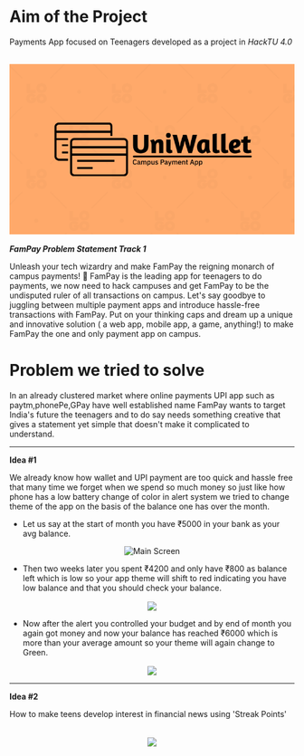 <h1>Aim of the Project</h1>


Payments App focused on Teenagers developed as a project in *HackTU 4.0*

<br><img src = "https://raw.githubusercontent.com/IqmanS/UniWallet-Payments-App/master/UniWallet.png">

***FamPay Problem Statement Track 1***

  <p>
  Unleash your tech wizardry and make FamPay the reigning monarch of campus payments! 👑 FamPay is the leading app for teenagers to do payments, we now need to hack campuses and get FamPay to be the undisputed ruler of all transactions on campus.
Let's say goodbye to juggling between multiple payment apps and introduce hassle-free transactions with FamPay.
Put on your thinking caps and dream up a unique and innovative solution ( a web app, mobile app, a game, anything!) to make FamPay the one and only payment app on campus.
  </p>

<h1>Problem we tried to solve</h1>


<p> In an already clustered market where online payments UPI app such as paytm,phonePe,GPay have well established name FamPay wants to target India's future the teenagers and to do say needs something creative that gives a statement yet simple that doesn't make it complicated to understand.
</p>

---

**Idea #1**

We already know how wallet and UPI payment are too quick and hassle free that many time we forget when we spend so much money so just like how phone has a low battery change of color in alert system we tried to change theme of the app on the basis of the balance one has over the month. 


 - Let us say at the start of month you have ₹5000 in your bank as your avg balance.<br>
<div align = "center">
<img src ="https://raw.githubusercontent.com/IqmanS/HackTU4.0_fampay/master/preview_images/3.png" alt="Main Screen" width = 250 >
</div>

 - Then two weeks later you spent ₹4200 and only have ₹800 as balance left which is low so your app theme will shift to red indicating you have low balance and that you should check your balance.<br>
<div align = "center">
<img src ="https://raw.githubusercontent.com/IqmanS/HackTU4.0_fampay/master/preview_images/2.png" width = 250 align = "center">
</div>
  
 - Now after the alert you controlled your budget and by end of month you again got money and now your balance has reached ₹6000 which is more than your average amount so your theme will again change to Green.<br>
<div align = "center">
<img src ="https://raw.githubusercontent.com/IqmanS/HackTU4.0_fampay/master/preview_images/1.png" width = 250 align = "center">
</div>



---



**Idea #2**

<p>How to make teens develop interest in financial news using 'Streak Points'</p><br>
<div align = "center">
<img src = "https://github.com/IqmanS/HackTU4.0_fampay/raw/master/preview_images/FamPay%20Track%202%20(FInLit).gif" width = 250 align = "center">
</div>
